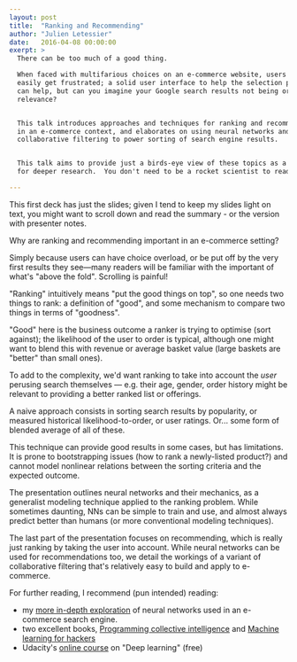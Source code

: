 ```yaml
---
layout: post
title:  "Ranking and Recommending"
author: "Julien Letessier"
date:   2016-04-08 00:00:00
exerpt: >
  There can be too much of a good thing.

  When faced with multifarious choices on an e-commerce website, users can
  easily get frustrated; a solid user interface to help the selection process
  can help, but can you imagine your Google search results not being ordered by
  relevance?


  This talk introduces approaches and techniques for ranking and recommendation
  in an e-commerce context, and elaborates on using neural networks and
  collaborative filtering to power sorting of search engine results.


  This talk aims to provide just a birds-eye view of these topics as a platform
  for deeper research.  You don't need to be a rocket scientist to read through!

---
```


This first deck has just the slides; given I tend to keep my slides light on
text, you might want to scroll down and read the summary - or the version with
presenter notes.

<script async class="speakerdeck-embed" data-id="82eadb1220844e1b8f4eede8d4bfd006" data-ratio="1.33333333333333" src="//speakerdeck.com/assets/embed.js"></script>

Why are ranking and recommending important in an e-commerce setting?

Simply because users can have choice overload, or be put off by the very first
results they see—many readers will be familiar with the important of what's
"above the fold". Scrolling is painful!

"Ranking" intuitively means "put the good things on top", so one needs two
things to rank: a definition of "good", and some mechanism to compare two things
in terms of "goodness".

"Good" here is the business outcome a ranker is trying to optimise (sort
against); the likelihood of the user to order is typical, although one might
want to blend this with revenue or average basket value (large baskets are
"better" than small ones).

To add to the complexity, we'd want ranking to take into account the _user_
perusing search themselves — e.g. their age, gender, order history might be
relevant to providing a better ranked list or offerings.

A naive approach consists in sorting search results by popularity, or measured
historical likelihood-to-order, or user ratings. Or... some form of blended
average of all of these.

This technique can provide good results in some cases, but has limitations.
It is prone to bootstrapping issues (how to rank a newly-listed product?) and
cannot model nonlinear relations between the sorting criteria and the expected
outcome.

The presentation outlines neural networks and their mechanics, as a generalist
modeling technique applied to the ranking problem. While sometimes daunting, NNs
can be simple to train and use, and almost always predict better than humans (or
more conventional modeling techniques).

The last part of the presentation focuses on recommending, which is really just
ranking by taking the user into account. While neural networks can be used for
recommendations too, we detail the workings of a variant of collaborative
filtering that's relatively easy to build and apply to e-commerce.

<script async class="speakerdeck-embed" data-id="0bd5e3edda564e2dad08073dff9344a7" data-ratio="1.41436464088398" src="//speakerdeck.com/assets/embed.js"></script>


For further reading, I recommend (pun intended) reading:

- my [more in-depth exploration](http://dec0de.me/2014/10/learning-to-rank-1) of
  neural networks used in an e-commerce search engine.
- two excellent books, [Programming collective
  intelligence](http://shop.oreilly.com/product/9780596529321.do) and [Machine
  learning for hackers](http://shop.oreilly.com/product/0636920018483.do)
- Udacity's [online course](https://www.udacity.com/course/deep-learning--ud730)
  on "Deep learning" (free)

